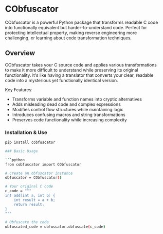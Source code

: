 # CObfuscator

CObfuscator is a powerful Python package that transforms readable C code into functionally equivalent but harder-to-understand code. Perfect for protecting intellectual property, making reverse engineering more challenging, or learning about code transformation techniques.

## Overview

CObfuscator takes your C source code and applies various transformations to make it more difficult to understand while preserving its original functionality. It's like having a translator that converts your clear, readable code into a mysterious yet functionally identical version.

Key Features:
- Transforms variable and function names into cryptic alternatives
- Adds misleading dead code and complex expressions
- Modifies control flow structures while maintaining logic
- Introduces confusing macros and string transformations
- Preserves code functionality while increasing complexity

### Installation & Use

```bash
pip install cobfuscator

### Basic Usage

```python
from cobfuscator import CObfuscator

# Create an obfuscator instance
obfuscator = CObfuscator()

# Your original C code
c_code = """
int add(int a, int b) {
    int result = a + b;
    return result;
}
"""

# Obfuscate the code
obfuscated_code = obfuscator.obfuscate(c_code)
```
